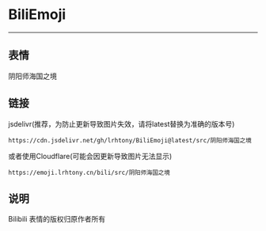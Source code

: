 # BiliEmoji
---
## 表情
阴阳师海国之境
## 链接
jsdelivr(推荐，为防止更新导致图片失效，请将latest替换为准确的版本号)
```
https://cdn.jsdelivr.net/gh/lrhtony/BiliEmoji@latest/src/阴阳师海国之境
```
或者使用Cloudflare(可能会因更新导致图片无法显示)
```
https://emoji.lrhtony.cn/bili/src/阴阳师海国之境
```
## 说明
Bilibili 表情的版权归原作者所有
